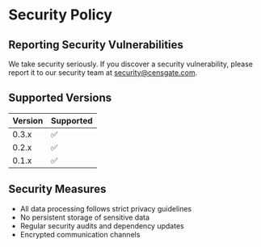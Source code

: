 # Security Policy

## Reporting Security Vulnerabilities

We take security seriously. If you discover a security vulnerability, please report it to our security team at security@censgate.com.

## Supported Versions

| Version | Supported          |
| ------- | ------------------ |
| 0.3.x   | :white_check_mark: |
| 0.2.x   | :white_check_mark: |
| 0.1.x   | :white_check_mark: |

## Security Measures

- All data processing follows strict privacy guidelines
- No persistent storage of sensitive data
- Regular security audits and dependency updates
- Encrypted communication channels
